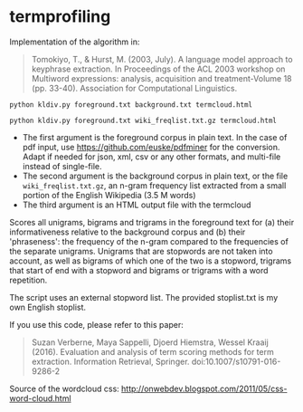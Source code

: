 # termprofiling

Implementation of the algorithm in:
> Tomokiyo, T., & Hurst, M. (2003, July). A language model approach to keyphrase extraction. In Proceedings of the ACL 2003 workshop on Multiword expressions: analysis, acquisition and treatment-Volume 18 (pp. 33-40). Association for Computational Linguistics.

```
python kldiv.py foreground.txt background.txt termcloud.html
```
```
python kldiv.py foreground.txt wiki_freqlist.txt.gz termcloud.html
```

* The first argument is the foreground corpus in plain text. In the case of pdf input, use https://github.com/euske/pdfminer for the conversion. Adapt if needed for json, xml, csv or any other formats, and multi-file instead of single-file. 
* The second argument is the background corpus in plain text, or the file `wiki_freqlist.txt.gz`, an n-gram frequency list extracted from a small portion of the English Wikipedia (3.5 M words)
* The third argument is an HTML output file with the termcloud 

Scores all unigrams, bigrams and trigrams in the foreground text for (a) their informativeness relative to the background corpus and (b) their 'phraseness': the frequency of the n-gram compared to the frequencies of the separate unigrams.
Unigrams that are stopwords are not taken into account, as well as bigrams of which one of the two is a stopword, trigrams that start of end with a stopword and bigrams or trigrams with a word repetition.

The script uses an external stopword list. The provided stoplist.txt is my own English stoplist.

If you use this code, please refer to this paper:
> Suzan Verberne, Maya Sappelli, Djoerd Hiemstra, Wessel Kraaij (2016). Evaluation and analysis of term scoring methods for term extraction. Information Retrieval, Springer. doi:10.1007/s10791-016-9286-2

Source of the wordcloud css: http://onwebdev.blogspot.com/2011/05/css-word-cloud.html

